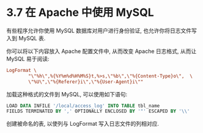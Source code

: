 # 3.7 在 Apache 中使用 MySQL

有些程序允许你使用 MySQL 数据库对用户进行身份验证, 也允许你将日志文件写入到 MySQL 表.

你可以将以下内容放入 Apache 配置文件中, 从而改变 Apache 日志格式, 从而让 MySQL 易于阅读:

```ini
LogFormat \
        "\"%h\",%{%Y%m%d%H%M%S}t,%>s,\"%b\",\"%{Content-Type}o\",  \
        \"%U\",\"%{Referer}i\",\"%{User-Agent}i\""
```

加载这种格式的文件到 MySQL, 可以使用如下语句:

```sql
LOAD DATA INFILE '/local/access_log' INTO TABLE tbl_name
FIELDS TERMINATED BY ',' OPTIONALLY ENCLOSED BY '"' ESCAPED BY '\\'
```

创建被命名的表, 以使列与 LogFormat 写入日志文件的列相对应.